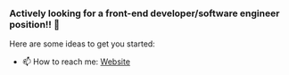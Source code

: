 ### Actively looking for a front-end developer/software engineer position!! 👋


Here are some ideas to get you started:

- 📫 How to reach me: [Website](https://google.com)


